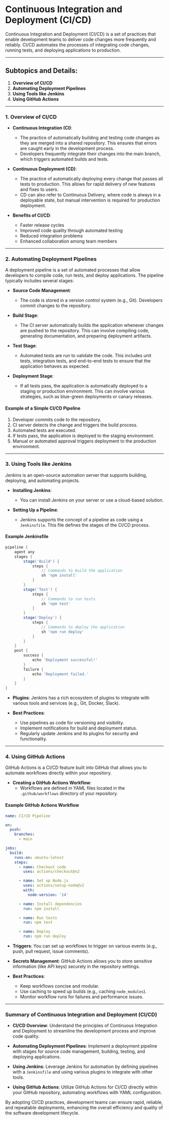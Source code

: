 # **Continuous Integration and Deployment (CI/CD)**

Continuous Integration and Deployment (CI/CD) is a set of practices that enable development teams to deliver code changes more frequently and reliably. CI/CD automates the processes of integrating code changes, running tests, and deploying applications to production.

---

## **Subtopics and Details:**

1. **Overview of CI/CD**
2. **Automating Deployment Pipelines**
3. **Using Tools like Jenkins**
4. **Using GitHub Actions**

---

### **1. Overview of CI/CD**

- **Continuous Integration (CI)**:
  - The practice of automatically building and testing code changes as they are merged into a shared repository. This ensures that errors are caught early in the development process.
  - Developers frequently integrate their changes into the main branch, which triggers automated builds and tests.

- **Continuous Deployment (CD)**:
  - The practice of automatically deploying every change that passes all tests to production. This allows for rapid delivery of new features and fixes to users.
  - CD can also refer to Continuous Delivery, where code is always in a deployable state, but manual intervention is required for production deployment.

- **Benefits of CI/CD**:
  - Faster release cycles
  - Improved code quality through automated testing
  - Reduced integration problems
  - Enhanced collaboration among team members

---

### **2. Automating Deployment Pipelines**

A deployment pipeline is a set of automated processes that allow developers to compile code, run tests, and deploy applications. The pipeline typically includes several stages:

- **Source Code Management**:
  - The code is stored in a version control system (e.g., Git). Developers commit changes to the repository.

- **Build Stage**:
  - The CI server automatically builds the application whenever changes are pushed to the repository. This can involve compiling code, generating documentation, and preparing deployment artifacts.

- **Test Stage**:
  - Automated tests are run to validate the code. This includes unit tests, integration tests, and end-to-end tests to ensure that the application behaves as expected.

- **Deployment Stage**:
  - If all tests pass, the application is automatically deployed to a staging or production environment. This can involve various strategies, such as blue-green deployments or canary releases.

#### **Example of a Simple CI/CD Pipeline**

1. Developer commits code to the repository.
2. CI server detects the change and triggers the build process.
3. Automated tests are executed.
4. If tests pass, the application is deployed to the staging environment.
5. Manual or automated approval triggers deployment to the production environment.

---

### **3. Using Tools like Jenkins**

Jenkins is an open-source automation server that supports building, deploying, and automating projects.

- **Installing Jenkins**:
  - You can install Jenkins on your server or use a cloud-based solution.

- **Setting Up a Pipeline**:
  - Jenkins supports the concept of a pipeline as code using a `Jenkinsfile`. This file defines the stages of the CI/CD process.

#### **Example Jenkinsfile**

```groovy
pipeline {
    agent any
    stages {
        stage('Build') {
            steps {
                // Commands to build the application
                sh 'npm install'
            }
        }
        stage('Test') {
            steps {
                // Commands to run tests
                sh 'npm test'
            }
        }
        stage('Deploy') {
            steps {
                // Commands to deploy the application
                sh 'npm run deploy'
            }
        }
    }
    post {
        success {
            echo 'Deployment successful!'
        }
        failure {
            echo 'Deployment failed.'
        }
    }
}
```

- **Plugins**: Jenkins has a rich ecosystem of plugins to integrate with various tools and services (e.g., Git, Docker, Slack).

- **Best Practices**:
  - Use pipelines as code for versioning and visibility.
  - Implement notifications for build and deployment status.
  - Regularly update Jenkins and its plugins for security and functionality.

---

### **4. Using GitHub Actions**

GitHub Actions is a CI/CD feature built into GitHub that allows you to automate workflows directly within your repository.

- **Creating a GitHub Actions Workflow**:
  - Workflows are defined in YAML files located in the `.github/workflows` directory of your repository.

#### **Example GitHub Actions Workflow**

```yaml
name: CI/CD Pipeline

on:
  push:
    branches:
      - main

jobs:
  build:
    runs-on: ubuntu-latest
    steps:
      - name: Checkout code
        uses: actions/checkout@v2

      - name: Set up Node.js
        uses: actions/setup-node@v2
        with:
          node-version: '14'

      - name: Install dependencies
        run: npm install

      - name: Run tests
        run: npm test

      - name: Deploy
        run: npm run deploy
```

- **Triggers**: You can set up workflows to trigger on various events (e.g., push, pull request, issue comments).

- **Secrets Management**: GitHub Actions allows you to store sensitive information (like API keys) securely in the repository settings.

- **Best Practices**:
  - Keep workflows concise and modular.
  - Use caching to speed up builds (e.g., caching `node_modules`).
  - Monitor workflow runs for failures and performance issues.

---

### **Summary of Continuous Integration and Deployment (CI/CD)**

- **CI/CD Overview**: Understand the principles of Continuous Integration and Deployment to streamline the development process and improve code quality.
  
- **Automating Deployment Pipelines**: Implement a deployment pipeline with stages for source code management, building, testing, and deploying applications.

- **Using Jenkins**: Leverage Jenkins for automation by defining pipelines with a `Jenkinsfile` and using various plugins to integrate with other tools.

- **Using GitHub Actions**: Utilize GitHub Actions for CI/CD directly within your GitHub repository, automating workflows with YAML configuration.

By adopting CI/CD practices, development teams can ensure rapid, reliable, and repeatable deployments, enhancing the overall efficiency and quality of the software development lifecycle.

